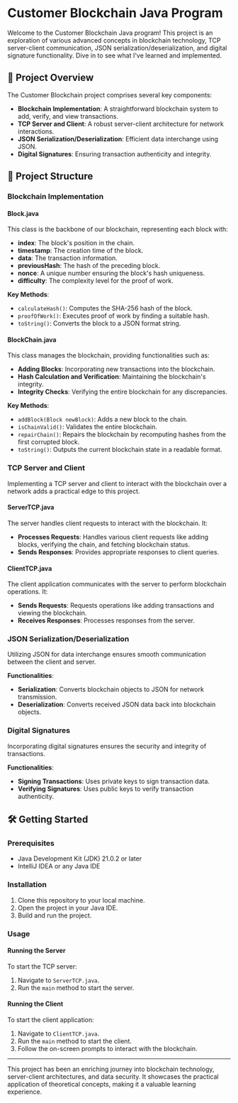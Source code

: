 # Customer Blockchain Java Program

Welcome to the Customer Blockchain Java program! This project is an exploration of various advanced concepts in blockchain technology, TCP server-client communication, JSON serialization/deserialization, and digital signature functionality. Dive in to see what I've learned and implemented.

## 🚀 Project Overview

The Customer Blockchain project comprises several key components:
- **Blockchain Implementation**: A straightforward blockchain system to add, verify, and view transactions.
- **TCP Server and Client**: A robust server-client architecture for network interactions.
- **JSON Serialization/Deserialization**: Efficient data interchange using JSON.
- **Digital Signatures**: Ensuring transaction authenticity and integrity.

## 📂 Project Structure

### Blockchain Implementation

#### Block.java

This class is the backbone of our blockchain, representing each block with:
- **index**: The block's position in the chain.
- **timestamp**: The creation time of the block.
- **data**: The transaction information.
- **previousHash**: The hash of the preceding block.
- **nonce**: A unique number ensuring the block's hash uniqueness.
- **difficulty**: The complexity level for the proof of work.

**Key Methods**:
- `calculateHash()`: Computes the SHA-256 hash of the block.
- `proofOfWork()`: Executes proof of work by finding a suitable hash.
- `toString()`: Converts the block to a JSON format string.

#### BlockChain.java

This class manages the blockchain, providing functionalities such as:
- **Adding Blocks**: Incorporating new transactions into the blockchain.
- **Hash Calculation and Verification**: Maintaining the blockchain's integrity.
- **Integrity Checks**: Verifying the entire blockchain for any discrepancies.

**Key Methods**:
- `addBlock(Block newBlock)`: Adds a new block to the chain.
- `isChainValid()`: Validates the entire blockchain.
- `repairChain()`: Repairs the blockchain by recomputing hashes from the first corrupted block.
- `toString()`: Outputs the current blockchain state in a readable format.

### TCP Server and Client

Implementing a TCP server and client to interact with the blockchain over a network adds a practical edge to this project.

#### ServerTCP.java

The server handles client requests to interact with the blockchain. It:
- **Processes Requests**: Handles various client requests like adding blocks, verifying the chain, and fetching blockchain status.
- **Sends Responses**: Provides appropriate responses to client queries.

#### ClientTCP.java

The client application communicates with the server to perform blockchain operations. It:
- **Sends Requests**: Requests operations like adding transactions and viewing the blockchain.
- **Receives Responses**: Processes responses from the server.

### JSON Serialization/Deserialization

Utilizing JSON for data interchange ensures smooth communication between the client and server.

**Functionalities**:
- **Serialization**: Converts blockchain objects to JSON for network transmission.
- **Deserialization**: Converts received JSON data back into blockchain objects.

### Digital Signatures

Incorporating digital signatures ensures the security and integrity of transactions.

**Functionalities**:
- **Signing Transactions**: Uses private keys to sign transaction data.
- **Verifying Signatures**: Uses public keys to verify transaction authenticity.

## 🛠️ Getting Started

### Prerequisites

- Java Development Kit (JDK) 21.0.2 or later
- IntelliJ IDEA or any Java IDE

### Installation

1. Clone this repository to your local machine.
2. Open the project in your Java IDE.
3. Build and run the project.

### Usage

#### Running the Server

To start the TCP server:
1. Navigate to `ServerTCP.java`.
2. Run the `main` method to start the server.

#### Running the Client

To start the client application:
1. Navigate to `ClientTCP.java`.
2. Run the `main` method to start the client.
3. Follow the on-screen prompts to interact with the blockchain.

---

This project has been an enriching journey into blockchain technology, server-client architectures, and data security. It showcases the practical application of theoretical concepts, making it a valuable learning experience.
